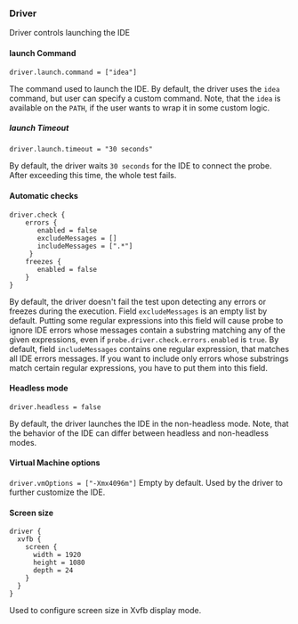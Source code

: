 ### Driver

Driver controls launching the IDE  

#### launch Command
`driver.launch.command = ["idea"]`

The command used to launch the IDE. By default, the driver uses the `idea` command, but user can specify a custom command. Note, that the `idea` is available on the `PATH`, if the user wants to wrap it in some custom logic. 
##### launch Timeout
`driver.launch.timeout = "30 seconds"`

By default, the driver waits `30 seconds` for the IDE to connect the probe. After exceeding this time, the whole test fails.  
#### Automatic checks
```
driver.check {
    errors {
       enabled = false
       excludeMessages = []
       includeMessages = [".*"]
     }
    freezes {
       enabled = false
    }
}
```

By default, the driver doesn't fail the test upon detecting any errors or freezes during the execution.
Field `excludeMessages` is an empty list by default. Putting some regular expressions into this field will cause probe to ignore IDE errors whose messages contain a substring matching any of the given expressions, even if `probe.driver.check.errors.enabled` is `true`.
By default, field `includeMessages` contains one regular expression, that matches all IDE errors messages. If you want to include only errors whose substrings match certain regular expressions, you have to
put them into this field. 

#### Headless mode
`driver.headless = false`

By default, the driver launches the IDE in the non-headless mode. Note, that the behavior of the IDE can differ between headless and non-headless modes.  

#### Virtual Machine options
`driver.vmOptions = ["-Xmx4096m"]`
Empty by default. Used by the driver to further customize the IDE.

#### Screen size
```
driver {
  xvfb {
    screen {
      width = 1920
      height = 1080
      depth = 24
    }
  }
}
```
Used to configure screen size in Xvfb display mode. 